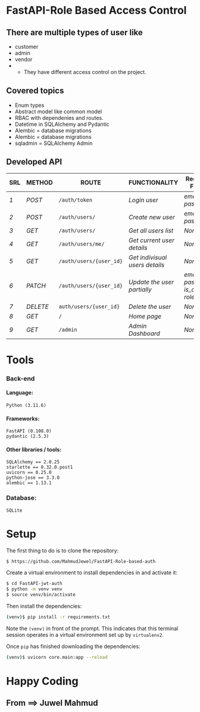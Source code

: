 # FastAPI-Role Based Access Control
## There are multiple types of user like
* customer
* admin
* vendor
* - They have different access control on the project.

## Covered topics
* Enum types
* Abstract model like common model
* RBAC with dependenies and routes.
* Datetime in SQLAlchemy and Pydantic
* Alembic = database migrations
* Alembic = database migrations
* sqladmin = SQLAlchemy Admin

## Developed API
| SRL | METHOD | ROUTE | FUNCTIONALITY | Required Fields | ACCESS |
| ------- | ------- | ----- | ------------- | ------------- | ------------- |
| *1* | *POST* | ```/auth/token``` | _Login user_| _email, password_| _All users_|
| *2* | *POST* | ```/auth/users/``` | _Create new user_|_email, password_| _Anyone_|
| *3* | *GET* | ```/auth/users/``` | _Get all users list_|_None_| _admin_|
| *4* | *GET* | ```/auth/users/me/``` | _Get current user details_|_None_| authorized|
| *5* | *GET* | ```/auth/users/{user_id}``` | _Get indivisual users details_|_None_| _Admin_|
| *6* | *PATCH* | ```/auth/users/{user_id}``` | _Update the user partially_|_email, password, is_active, role_| _Admin_|
| *7* | *DELETE* | ```auth/users/{user_id}``` | _Delete the user_|_None_| _admin_|
| *8* | *GET* | ```/``` | _Home page_|_None_| _anyone_|
| *9* | *GET* | ```/admin``` | _Admin Dashboard_|_None_| admin_|


# Tools
### Back-end
#### Language:
	Python (3.11.6)

#### Frameworks:
	FastAPI (0.108.0)
    pydantic (2.5.3)
	
#### Other libraries / tools:
	SQLAlchemy == 2.0.25
    starlette == 0.32.0.post1
    uvicorn == 0.25.0
    python-jose == 3.3.0
    alembic == 1.13.1
	
### Database:
	SQLite

# Setup
The first thing to do is to clone the repository:
```sh
$ https://github.com/MahmudJewel/FastAPI-Role-based-auth
```

Create a virtual environment to install dependencies in and activate it:
```sh
$ cd FastAPI-jwt-auth
$ python -m venv venv
$ source venv/bin/activate
```
Then install the dependencies:
```sh
(venv)$ pip install -r requirements.txt
```
Note the `(venv)` in front of the prompt. This indicates that this terminal
session operates in a virtual environment set up by `virtualenv2`.

Once `pip` has finished downloading the dependencies:
```sh
(venv)$ uvicorn core.main:app --reload
```

# Happy Coding
## From ==> Juwel Mahmud

